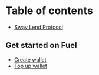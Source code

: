 # Table of contents

* [Sway Lend Protocol](README.md)

## Get started on Fuel

* [Create wallet](get-started-on-fuel/create-wallet.md)
* [Top up wallet](get-started-on-fuel/top-up-wallet.md)
